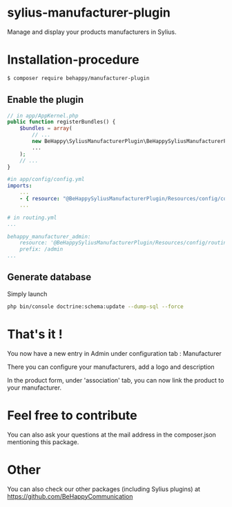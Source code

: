 # sylius-manufacturer-plugin
Manage and display your products manufacturers in Sylius. 

# Installation-procedure
```bash
$ composer require behappy/manufacturer-plugin
```

## Enable the plugin

```php
// in app/AppKernel.php
public function registerBundles() {
	$bundles = array(
		// ...
		new BeHappy\SyliusManufacturerPlugin\BeHappySyliusManufacturerPlugin(),
		...
	);
	// ...
}
```

```yml
#in app/config/config.yml
imports:
    ...
    - { resource: "@BeHappySyliusManufacturerPlugin/Resources/config/config.yml" }
    ...
```

```yml
# in routing.yml
...

behappy_manufacturer_admin:
    resource: '@BeHappySyliusManufacturerPlugin/Resources/config/routing/admin.yml'
    prefix: /admin
...
```

## Generate database

Simply launch

```bash
php bin/console doctrine:schema:update --dump-sql --force
``` 


# That's it !
You now have a new entry in Admin under configuration tab : Manufacturer

There you can configure your manufacturers, add a logo and description

In the product form, under 'association' tab, you can now link the product to your manufacturer.

# Feel free to contribute
You can also ask your questions at the mail address in the composer.json mentioning this package.

# Other
You can also check our other packages (including Sylius plugins) at https://github.com/BeHappyCommunication